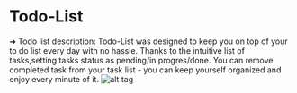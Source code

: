 # Todo-List
➜ Todo list description:
Todo-List was designed to keep you on top of your to do list every day with no hassle.
Thanks to the intuitive list of tasks,setting tasks status as pending/in progres/done. You can remove completed task from your task list - you can keep yourself organized and enjoy every minute of it.
![alt tag](https://github.com/osherkeinan/Todo-List/edit/master/todoList.png)
